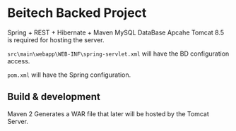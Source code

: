 # Beitech Backed Project

Spring + REST + Hibernate + Maven
MySQL DataBase
Apcahe Tomcat 8.5 is required for hosting the server.


`src\main\webapp\WEB-INF\spring-servlet.xml` will have the BD configuration access.

`pom.xml` will have the Spring configuration.

## Build & development

Maven 2 Generates a WAR file that later will be hosted by the Tomcat Server.
